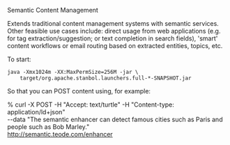 Semantic Content Management

Extends traditional content management systems with semantic services. Other feasible use cases include: direct usage from web applications (e.g. for tag extraction/suggestion; or text completion in search fields), 'smart' content workflows or email routing based on extracted entities, topics, etc.

To start:

    java -Xmx1024m -XX:MaxPermSize=256M -jar \
        target/org.apache.stanbol.launchers.full-*-SNAPSHOT.jar

So that you can POST content using, for example:

% curl -X POST -H "Accept: text/turtle" -H "Content-type: application/ld+json" \
     --data "The semantic enhancer can detect famous cities such as Paris and people such as Bob Marley." \
     http://semantic.teode.com/enhancer

